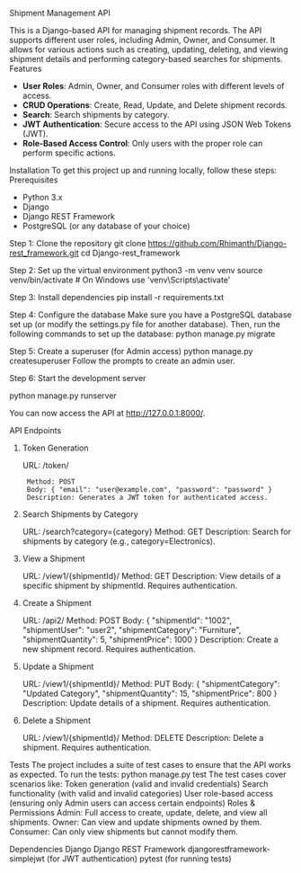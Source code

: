 Shipment Management API

  This is a Django-based API for managing shipment records. The API supports different user roles, including Admin, Owner, and Consumer. It allows for various actions such as creating, updating, deleting, and viewing shipment details and performing category-based searches for shipments.
 Features
  - **User Roles**: Admin, Owner, and Consumer roles with different levels of access.
  - **CRUD Operations**: Create, Read, Update, and Delete shipment records.
  - **Search**: Search shipments by category.
  - **JWT Authentication**: Secure access to the API using JSON Web Tokens (JWT).
  - **Role-Based Access Control**: Only users with the proper role can perform specific actions.

Installation
  To get this project up and running locally, follow these steps:
Prerequisites
  - Python 3.x
  - Django
  - Django REST Framework
  - PostgreSQL (or any database of your choice)

Step 1: Clone the repository
  git clone https://github.com/Rhimanth/Django-rest_framework.git
  cd Django-rest_framework

Step 2: Set up the virtual environment
  python3 -m venv venv
  source venv/bin/activate  # On Windows use 'venv\Scripts\activate'

Step 3: Install dependencies
  pip install -r requirements.txt

Step 4: Configure the database
  Make sure you have a PostgreSQL database set up (or modify the settings.py file for another database). Then, run the following commands to set up the database:
  python manage.py migrate

Step 5: Create a superuser (for Admin access)
  python manage.py createsuperuser
  Follow the prompts to create an admin user.

Step 6: Start the development server
  
  python manage.py runserver
  
  You can now access the API at http://127.0.0.1:8000/.

API Endpoints
    
  1. Token Generation
     
       	URL: /token/

          Method: POST
          Body: { "email": "user@example.com", "password": "password" }
          Description: Generates a JWT token for authenticated access.
    
  3. Search Shipments by Category
     
      URL: /search?category={category}
        Method: GET
        Description: Search for shipments by category (e.g., category=Electronics).
  
  4. View a Shipment
     
      URL: /view1/{shipmentId}/
        Method: GET
        Description: View details of a specific shipment by shipmentId. Requires authentication.
  
  5. Create a Shipment
     
      URL: /api2/
        Method: POST
        Body:
        {
          "shipmentId": "1002",
          "shipmentUser": "user2",
          "shipmentCategory": "Furniture",
          "shipmentQuantity": 5,
          "shipmentPrice": 1000
        }
        Description: Create a new shipment record. Requires authentication.
  
  6. Update a Shipment
     
      URL: /view1/{shipmentId}/
        Method: PUT
        Body:
        {
          "shipmentCategory": "Updated Category",
          "shipmentQuantity": 15,
          "shipmentPrice": 800
        }
        Description: Update details of a shipment. Requires authentication.
  
  7. Delete a Shipment
     
      URL: /view1/{shipmentId}/
        Method: DELETE
        Description: Delete a shipment. Requires authentication.
       
Tests
      The project includes a suite of test cases to ensure that the API works as expected. To run the tests:
    python manage.py test
        The test cases cover scenarios like:
        Token generation (valid and invalid credentials)
        Search functionality (with valid and invalid categories)
        User role-based access (ensuring only Admin users can access certain endpoints)
        Roles & Permissions
        Admin: Full access to create, update, delete, and view all shipments.
        Owner: Can view and update shipments owned by them.
        Consumer: Can only view shipments but cannot modify them.

Dependencies
  Django
  Django REST Framework
  djangorestframework-simplejwt (for JWT authentication)
  pytest (for running tests)
